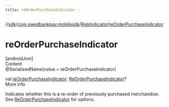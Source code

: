 ```yaml
---
title: reOrderPurchaseIndicator -
---
```

//[sdk](../../../index)/[com.swedbankpay.mobilesdk](../index)/[RiskIndicator](index)/[reOrderPurchaseIndicator](re-order-purchase-indicator)



# reOrderPurchaseIndicator  
[androidJvm]  
Content  
@SerializedName(value = reOrderPurchaseIndicator)  
  
val [reOrderPurchaseIndicator](re-order-purchase-indicator): [ReOrderPurchaseIndicator](../-re-order-purchase-indicator/index)?  
More info  


Indicates whether this is a re-order of previously purchased merchandise. See [ReOrderPurchaseIndicator](../-re-order-purchase-indicator/index) for options.

  



